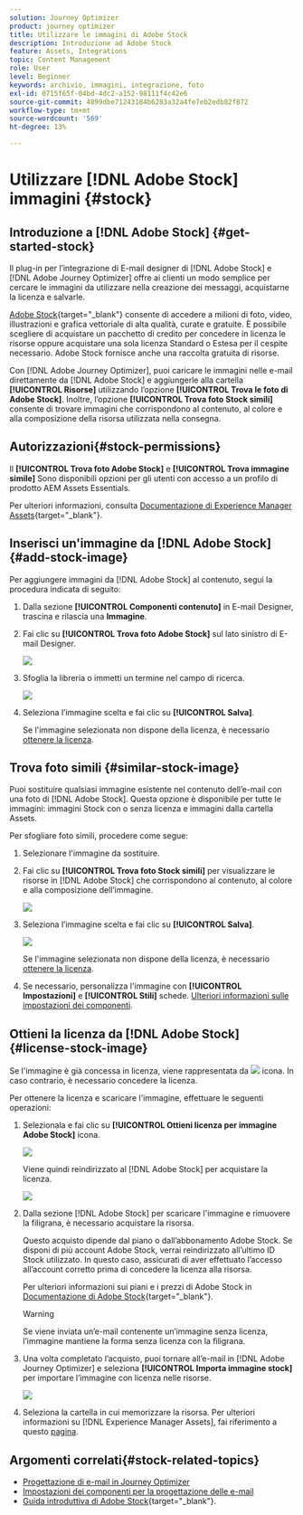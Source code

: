 ```yaml
---
solution: Journey Optimizer
product: journey optimizer
title: Utilizzare le immagini di Adobe Stock
description: Introduzione ad Adobe Stock
feature: Assets, Integrations
topic: Content Management
role: User
level: Beginner
keywords: archivio, immagini, integrazione, foto
exl-id: 0715f65f-04bd-4dc2-a152-98111f4c42e6
source-git-commit: 4899dbe71243184b6283a32a4fe7eb2edb82f872
workflow-type: tm+mt
source-wordcount: '569'
ht-degree: 13%

---
```


# Utilizzare [!DNL Adobe Stock] immagini {#stock}

## Introduzione a [!DNL Adobe Stock] {#get-started-stock}

Il plug-in per l’integrazione di E-mail designer di [!DNL Adobe Stock] e [!DNL Adobe Journey Optimizer] offre ai clienti un modo semplice per cercare le immagini da utilizzare nella creazione dei messaggi, acquistarne la licenza e salvarle.

[Adobe Stock](https://helpx.adobe.com/stock/get-started.html){target="_blank"} consente di accedere a milioni di foto, video, illustrazioni e grafica vettoriale di alta qualità, curate e gratuite. È possibile scegliere di acquistare un pacchetto di credito per concedere in licenza le risorse oppure acquistare una sola licenza Standard o Estesa per il cespite necessario. Adobe Stock fornisce anche una raccolta gratuita di risorse.

Con [!DNL Adobe Journey Optimizer], puoi caricare le immagini nelle e-mail direttamente da [!DNL Adobe Stock] e aggiungerle alla cartella **[!UICONTROL Risorse]** utilizzando l’opzione **[!UICONTROL Trova le foto di Adobe Stock]**. Inoltre, l’opzione **[!UICONTROL Trova foto Stock simili]** consente di trovare immagini che corrispondono al contenuto, al colore e alla composizione della risorsa utilizzata nella consegna.

## Autorizzazioni{#stock-permissions}

Il **[!UICONTROL Trova foto Adobe Stock]** e **[!UICONTROL Trova immagine simile]** Sono disponibili opzioni per gli utenti con accesso a un profilo di prodotto AEM Assets Essentials.

Per ulteriori informazioni, consulta [Documentazione di Experience Manager Assets](https://experienceleague.adobe.com/docs/experience-manager-assets-essentials/help/get-started-admins/deploy-administer.html#add-users-to-essentials){target="_blank"}.

## Inserisci un&#39;immagine da [!DNL Adobe Stock] {#add-stock-image}

Per aggiungere immagini da [!DNL Adobe Stock] al contenuto, segui la procedura indicata di seguito:

1. Dalla sezione **[!UICONTROL Componenti contenuto]** in E-mail Designer, trascina e rilascia una **Immagine**.

1. Fai clic su **[!UICONTROL Trova foto Adobe Stock]** sul lato sinistro di E-mail Designer.

   ![](assets/stock-find-photos.png)

1. Sfoglia la libreria o immetti un termine nel campo di ricerca.

   ![](assets/stock-select-from-lib.png)

1. Seleziona l’immagine scelta e fai clic su **[!UICONTROL Salva]**.

   Se l&#39;immagine selezionata non dispone della licenza, è necessario [ottenere la licenza](#license-stock-image).

## Trova foto simili {#similar-stock-image}

Puoi sostituire qualsiasi immagine esistente nel contenuto dell’e-mail con una foto di [!DNL Adobe Stock]. Questa opzione è disponibile per tutte le immagini: immagini Stock con o senza licenza e immagini dalla cartella Assets.

Per sfogliare foto simili, procedere come segue:

1. Selezionare l&#39;immagine da sostituire.
1. Fai clic su **[!UICONTROL Trova foto Stock simili]** per visualizzare le risorse in [!DNL Adobe Stock] che corrispondono al contenuto, al colore e alla composizione dell’immagine.

   ![](assets/stock-similar.png)

1. Seleziona l’immagine scelta e fai clic su **[!UICONTROL Salva]**.

   ![](assets/stock-similar-results.png)

   Se l&#39;immagine selezionata non dispone della licenza, è necessario [ottenere la licenza](#license-stock-image).

1. Se necessario, personalizza l&#39;immagine con **[!UICONTROL Impostazioni]** e **[!UICONTROL Stili]** schede. [Ulteriori informazioni sulle impostazioni dei componenti](../email/content-components.md).

## Ottieni la licenza da [!DNL Adobe Stock] {#license-stock-image}

Se l&#39;immagine è già concessa in licenza, viene rappresentata da ![](assets/stock_10.png) icona. In caso contrario, è necessario concedere la licenza.

Per ottenere la licenza e scaricare l&#39;immagine, effettuare le seguenti operazioni:

1. Selezionala e fai clic su **[!UICONTROL Ottieni licenza per immagine Adobe Stock]** icona.

   ![](assets/stock-license-icon.png)

   Viene quindi reindirizzato al [!DNL Adobe Stock] per acquistare la licenza.

   ![](assets/stock-license-photo.png)

1. Dalla sezione [!DNL Adobe Stock] per scaricare l&#39;immagine e rimuovere la filigrana, è necessario acquistare la risorsa.

   Questo acquisto dipende dal piano o dall’abbonamento Adobe Stock. Se disponi di più account Adobe Stock, verrai reindirizzato all’ultimo ID Stock utilizzato. In questo caso, assicurati di aver effettuato l’accesso all’account corretto prima di concedere la licenza alla risorsa.

   Per ulteriori informazioni sui piani e i prezzi di Adobe Stock in [Documentazione di Adobe Stock](https://stock.adobe.com/plans){target="_blank"}.

   >[!WARNING]
   > Se viene inviata un’e-mail contenente un’immagine senza licenza, l’immagine mantiene la forma senza licenza con la filigrana.

1. Una volta completato l’acquisto, puoi tornare all’e-mail in [!DNL Adobe Journey Optimizer] e seleziona **[!UICONTROL Importa immagine stock]** per importare l’immagine con licenza nelle risorse.

   ![](assets/stock_6.png)

1. Seleziona la cartella in cui memorizzare la risorsa. Per ulteriori informazioni su [!DNL Experience Manager Assets], fai riferimento a questo [pagina](assets.md#get-started-assets).

## Argomenti correlati{#stock-related-topics}

* [Progettazione di e-mail in Journey Optimizer](../email/get-started-email-design.md)
* [Impostazioni dei componenti per la progettazione delle e-mail](../email/content-components.md)
* [Guida introduttiva di Adobe Stock](https://helpx.adobe.com/stock/get-started.html){target="_blank"}.

